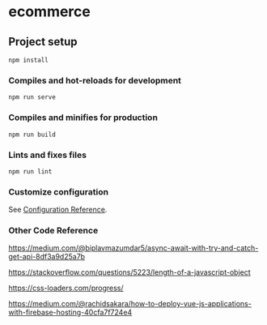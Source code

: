 # ecommerce

## Project setup
```
npm install
```

### Compiles and hot-reloads for development
```
npm run serve
```

### Compiles and minifies for production
```
npm run build
```

### Lints and fixes files
```
npm run lint
```

### Customize configuration
See [Configuration Reference](https://cli.vuejs.org/config/).

### Other Code Reference
https://medium.com/@biplavmazumdar5/async-await-with-try-and-catch-get-api-8df3a9d25a7b

https://stackoverflow.com/questions/5223/length-of-a-javascript-object

https://css-loaders.com/progress/

https://medium.com/@rachidsakara/how-to-deploy-vue-js-applications-with-firebase-hosting-40cfa7f724e4
